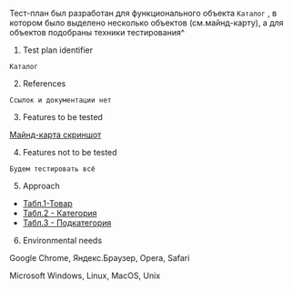 Тест-план был разработан для функционального объекта `Каталог` , в котором было выделено несколько объектов (см.майнд-карту), а для объектов подобраны техники тестирования^

1. Test plan identifier
						
 `Каталог`				

2. References	
					
 `Ссылок и документации нет`						

3. Features to be tested	
					
 [Майнд-карта скриншот](https://mega.nz/file/tmp2zBpS#mLe8K6nEHtCawjr0Rxa2MLq2pl9oqcwfc4e7fao7XQ8)

4. Features not to be tested
					
 `Будем тестировать всё`

5. Approach

+ [Табл.1-Товар](https://mega.nz/file/V2QGlTrB#fhnKxBwq55u2frlJTk7MlGacuOFvwI4w9Sa1TYh-O3s)
+ [Табл.2 - Категория](https://mega.nz/file/hzRC3D7b#vaQQrMz3upiV3j-puWwKvfV35R0Dv6AkfjszusMm2e0)
+ [Табл.3 - Подкатегория](https://mega.nz/file/VroyDJKJ#XIp27KAMN4M3V1tyBEUY-Xo-F_EzwJ3t5szeSExTxUo)

6. Environmental needs

Google Chrome, Яндекс.Браузер, Opera, Safari

Microsoft Windows, Linux, MacOS, Unix	

